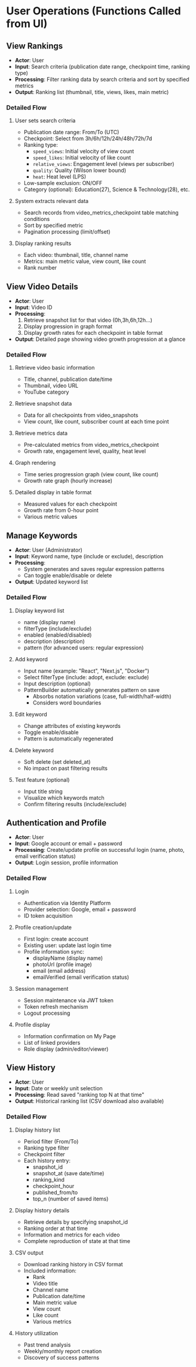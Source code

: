 # User Operations (Functions Called from UI)

## View Rankings

- **Actor**: User
- **Input**: Search criteria (publication date range, checkpoint time, ranking type)
- **Processing**: Filter ranking data by search criteria and sort by specified metrics
- **Output**: Ranking list (thumbnail, title, views, likes, main metric)

### Detailed Flow

1. User sets search criteria
   - Publication date range: From/To (UTC)
   - Checkpoint: Select from 3h/6h/12h/24h/48h/72h/7d
   - Ranking type:
     - `speed_views`: Initial velocity of view count
     - `speed_likes`: Initial velocity of like count
     - `relative_views`: Engagement level (views per subscriber)
     - `quality`: Quality (Wilson lower bound)
     - `heat`: Heat level (LPS)
   - Low-sample exclusion: ON/OFF
   - Category (optional): Education(27), Science & Technology(28), etc.

2. System extracts relevant data
   - Search records from video_metrics_checkpoint table matching conditions
   - Sort by specified metric
   - Pagination processing (limit/offset)

3. Display ranking results
   - Each video: thumbnail, title, channel name
   - Metrics: main metric value, view count, like count
   - Rank number

## View Video Details

- **Actor**: User
- **Input**: Video ID
- **Processing**:
  1. Retrieve snapshot list for that video (0h,3h,6h,12h...)
  2. Display progression in graph format
  3. Display growth rates for each checkpoint in table format
- **Output**: Detailed page showing video growth progression at a glance

### Detailed Flow

1. Retrieve video basic information
   - Title, channel, publication date/time
   - Thumbnail, video URL
   - YouTube category

2. Retrieve snapshot data
   - Data for all checkpoints from video_snapshots
   - View count, like count, subscriber count at each time point

3. Retrieve metrics data
   - Pre-calculated metrics from video_metrics_checkpoint
   - Growth rate, engagement level, quality, heat level

4. Graph rendering
   - Time series progression graph (view count, like count)
   - Growth rate graph (hourly increase)

5. Detailed display in table format
   - Measured values for each checkpoint
   - Growth rate from 0-hour point
   - Various metric values

## Manage Keywords

- **Actor**: User (Administrator)
- **Input**: Keyword name, type (include or exclude), description
- **Processing**:
  - System generates and saves regular expression patterns
  - Can toggle enable/disable or delete
- **Output**: Updated keyword list

### Detailed Flow

1. Display keyword list
   - name (display name)
   - filterType (include/exclude)
   - enabled (enabled/disabled)
   - description (description)
   - pattern (for advanced users: regular expression)

2. Add keyword
   - Input name (example: "React", "Next.js", "Docker")
   - Select filterType (include: adopt, exclude: exclude)
   - Input description (optional)
   - PatternBuilder automatically generates pattern on save
     - Absorbs notation variations (case, full-width/half-width)
     - Considers word boundaries

3. Edit keyword
   - Change attributes of existing keywords
   - Toggle enable/disable
   - Pattern is automatically regenerated

4. Delete keyword
   - Soft delete (set deleted_at)
   - No impact on past filtering results

5. Test feature (optional)
   - Input title string
   - Visualize which keywords match
   - Confirm filtering results (include/exclude)

## Authentication and Profile

- **Actor**: User
- **Input**: Google account or email + password
- **Processing**: Create/update profile on successful login (name, photo, email verification status)
- **Output**: Login session, profile information

### Detailed Flow

1. Login
   - Authentication via Identity Platform
   - Provider selection: Google, email + password
   - ID token acquisition

2. Profile creation/update
   - First login: create account
   - Existing user: update last login time
   - Profile information sync:
     - displayName (display name)
     - photoUrl (profile image)
     - email (email address)
     - emailVerified (email verification status)

3. Session management
   - Session maintenance via JWT token
   - Token refresh mechanism
   - Logout processing

4. Profile display
   - Information confirmation on My Page
   - List of linked providers
   - Role display (admin/editor/viewer)

## View History

- **Actor**: User
- **Input**: Date or weekly unit selection
- **Processing**: Read saved "ranking top N at that time"
- **Output**: Historical ranking list (CSV download also available)

### Detailed Flow

1. Display history list
   - Period filter (From/To)
   - Ranking type filter
   - Checkpoint filter
   - Each history entry:
     - snapshot_id
     - snapshot_at (save date/time)
     - ranking_kind
     - checkpoint_hour
     - published_from/to
     - top_n (number of saved items)

2. Display history details
   - Retrieve details by specifying snapshot_id
   - Ranking order at that time
   - Information and metrics for each video
   - Complete reproduction of state at that time

3. CSV output
   - Download ranking history in CSV format
   - Included information:
     - Rank
     - Video title
     - Channel name
     - Publication date/time
     - Main metric value
     - View count
     - Like count
     - Various metrics

4. History utilization
   - Past trend analysis
   - Weekly/monthly report creation
   - Discovery of success patterns